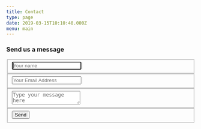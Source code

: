 ```yaml
---
title: Contact
type: page
date: 2019-03-15T10:10:40.000Z
menu: main
---
```

<div class="container">
   <form id="contact" action="https://formspree.io/joshuabnntt@gmail.com" method="POST">
      <h3>Send us a message</h3>
      <fieldset>
         <input  placeholder="Your name" type="text" name="name" class="input" required autofocus />
      </fieldset>
      <fieldset>
         <input  placeholder="Your Email Address" type="email" name="_replyto" class="input" required />
      </fieldset>
      <fieldset>
         <textarea  placeholder="Type your message here" id="message" name="message" class="textarea" aria-labelledby="message"></textarea>
      </fieldset>
      <fieldset>
         <button type="submit" value="Send" class="button" >Send</button>
      </fieldset>
   </form>
</div>
